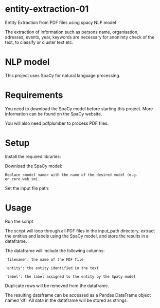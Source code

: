 # entity-extraction-01
Entity Extraction from PDF files using spacy NLP model

The extraction of information such as persons name, organisation, adresses, events, year, keywords are necessary for anonimty check of the text, to classify or cluster text etc.

# NLP model

This project uses SpaCy for natural language processing.

# Requirements

You need to download the SpaCy model before starting this project. More information can be found on the SpaCy website.

You will also need pdfplumber to process PDF files.

# Setup

Install the required libraries:

Download the SpaCy model:

    Replace <model name> with the name of the desired model (e.g. en_core_web_sm).

Set the input file path:
    
# Usage

Run the script
    
The script will loop through all PDF files in the input_path directory, extract the entities and labels using the SpaCy model, and store the results in a dataframe.
    
The dataframe will include the following columns:

    'filename': the name of the PDF file

    'entity': the entity identified in the text

    'label': the label assigned to the entity by the SpaCy model
    
Duplicate rows will be removed from the dataframe.

The resulting dataframe can be accessed as a Pandas DataFrame object named 'df'. All data in the dataframe will be stored as strings.
